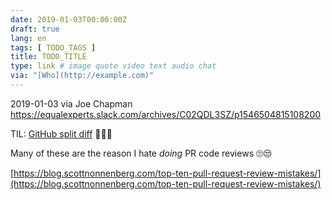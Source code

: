 ```yaml
---
date: 2019-01-03T00:00:00Z
draft: true
lang: en
tags: [ TODO_TAGS ]
title: TODO_TITLE
type: link # image quote video text audio chat
via: "[Who](http://example.com)"
---
```



2019-01-03 via Joe Chapman
https://equalexperts.slack.com/archives/C02QDL3SZ/p1546504815108200

TIL: [GitHub split diff](https://blog.github.com/2014-09-03-introducing-split-diffs/) 🤦‍♂️💪

Many of these are the reason I hate _doing_ PR code reviews 🙄😒

[https://blog.scottnonnenberg.com/top-ten-pull-request-review-mistakes/](https://blog.scottnonnenberg.com/top-ten-pull-request-review-mistakes/)

